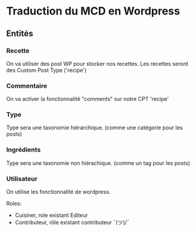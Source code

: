 # Traduction du MCD en Wordpress


## Entités

### Recette

On va utiliser des post WP pour stocker nos recettes.
Les recettes seront des Custom Post Type ('recipe')

### Commentaire
On va activer la fonctionnalité "comments" sur notre CPT 'recipe'

### Type
Type sera une taxonomie hiérarchique. (comme une catégorie pour les posts)

### Ingrédients
Type sera une taxonomie non hiérachique. (comme un tag pour les posts)

### Utilisateur
On utilise les fonctionnalité de wordpress.

Roles:
- Cuisiner, role existant Editeur
- Contributeur, rôle existant contributeur ¯\(ツ)/¯
